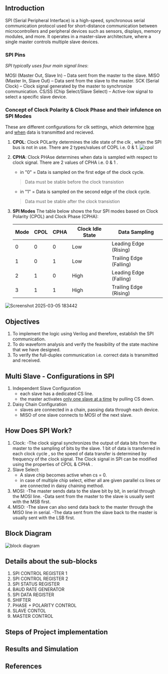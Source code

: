 ## Introduction 
SPI (Serial Peripheral Interface) is a high-speed, synchronous serial communication protocol used for short-distance communication between microcontrollers and peripheral devices such as sensors, displays, memory modules, and more. It operates in a master-slave architecture, where a single master controls multiple slave devices.

### SPI Pins
_SPI typically uses four main signal lines_:

MOSI (Master Out, Slave In) – Data sent from the master to the slave.
MISO (Master In, Slave Out) – Data sent from the slave to the master.
SCK (Serial Clock) – Clock signal generated by the master to synchronize communication.
CS/SS (Chip Select/Slave Select) – Active-low signal to select a specific slave device.

### Concept of Clock Polarity & Clock Phase and their infulence on SPI Modes
These are different configurations for clk settings, which determine <ins>how</ins> and <ins>when</ins> data is transmitted and recieved.

1. **CPOL**: Clock POLarity determines the idle state of the clk , when the SPI bus is not in use. There are 2 types/values of COPL i.e. 0 & 1.
![cpol](https://github.com/user-attachments/assets/203b6229-e5c4-4e6e-8ffa-a171ba5f79b0)

3. **CPHA**: Clock PHAse determines when data is sampled with respect to clock signal. There are 2 values of CPHA i.e. 0 & 1 .

      - in "0" = Data is sampled on the first edge of the clock cycle.
      > Data must be stable before the clock transistion
      
      - in "1" = Data is sampled on the second edge of the clock cycle.
      > Data must be stable after the clock transistion
      

4. **SPI Modes**
The table below shows the four SPI modes based on Clock Polarity (CPOL) and Clock Phase (CPHA):

      | Mode | CPOL | CPHA | Clock Idle State | Data Sampling |
      |------|------|------|-----------------|--------------|
      | 0    | 0    | 0    | Low             | Leading Edge (Rising) |
      | 1    | 0    | 1    | Low             | Trailing Edge (Falling) |
      | 2    | 1    | 0    | High            | Leading Edge (Falling) |
      | 3    | 1    | 1    | High            | Trailing Edge (Rising) |

<!--![download](https://github.com/user-attachments/assets/14e27d31-f3b1-4cda-9321-6acbb44aa798)
 ![spi-modes png-1230x0](https://github.com/user-attachments/assets/df7c01b1-60b0-4d96-a306-33e5c5c8d31b)  -->
![Screenshot 2025-03-05 183442](https://github.com/user-attachments/assets/e4a89a37-5865-4dec-a94b-3479921d0092)


## Objectives
1. To implement the logic using Verilog and therefore, establish the SPI communication.
2. To do waveform analysis and verify the feasibility of the state machine that we have designed.
3. To verify the full-duplex communication i.e. correct data is transmitted and received.

## Multi Slave - Configurations in SPI
1. Independent Slave Configuration
   - each slave has a dedicated CS line.
   - the master activates <ins>only one slave at a time</ins> by pulling CS down.
2. Daisy Chain Configuration
   - slaves are connected in a chain, passing data through each device.
   - MISO of one slave connects to MOSI of the next slave.
  
## How Does SPI Work?
1. Clock:
   -The clock signal synchronizes the output of data bits from the master to the sampling of bits by the slave. 1 bit of data is transferred in each clock cycle , so the speed of data transfer is determined by frequency of the clock signal. The Clock signal in SPI can be modified using the properties of CPOL & CPHA .
2. Slave Select:
   - A slave chip becomes active when cs = 0.
   - in case of multiple chip select, either all are given parallel cs lines or are connected in daisy chaining method.
3. MOSI:
   -The master sends data to the slave bit by bit, in serial through the MOSI line.
   -Data sent from the master to the slave is usually sent with the MSB first.
5. MISO:
   -The slave can also send data back to the master through the MISO line in serial.
   -The data sent from the slave back to the master is usually sent with the LSB first.

## Block Diagram 
![block diagram](https://github.com/user-attachments/assets/e1f5e4b5-3b1c-4596-9d8f-720faa97b4ea)

## Details about the sub-blocks
1. SPI CONTROL REGISTER 1
2. SPI CONTROL REGISTER 2
3. SPI STATUS REGISTER
4. BAUD RATE GENERATOR
5. SPI DATA REGISTER
6. SHIFTER
7. PHASE + POLARITY CONTROL
8. SLAVE CONTOL
9. MASTER CONTROL

## Steps of Project implementation



## Results and Simulation


## References
